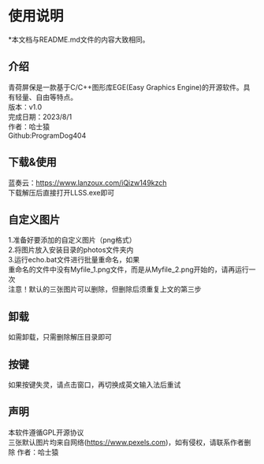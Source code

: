 # 使用说明
*本文档与README.md文件的内容大致相同。
## 介绍
青荷屏保是一款基于C/C++图形库EGE(Easy Graphics Engine)的开源软件。具有轻量、自由等特点。  
版本：v1.0  
完成日期：2023/8/1  
作者：哈士猿  
Github:ProgramDog404
## 下载&使用
蓝奏云：https://www.lanzoux.com/iQizw149kzch  
下载解压后直接打开LLSS.exe即可
## 自定义图片
1.准备好要添加的自定义图片（png格式）  
2.将图片放入安装目录的photos文件夹内  
3.运行echo.bat文件进行批量重命名，如果  
重命名的文件中没有Myfile_1.png文件，而是从Myfile_2.png开始的，请再运行一次  
注意！默认的三张图片可以删除，但删除后须重复上文的第三步  
## 卸载
如需卸载，只需删除解压目录即可
## 按键
如果按键失灵，请点击窗口，再切换成英文输入法后重试
## 声明
本软件遵循GPL开源协议  
三张默认图片均来自网络(https://www.pexels.com)，如有侵权，请联系作者删除
作者：哈士猿
